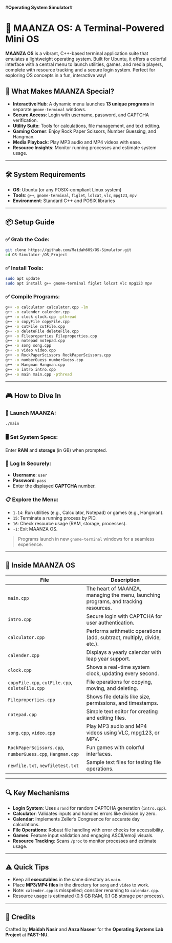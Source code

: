 #**Operating System Simulator**#
# 🚀 **MAANZA OS: A Terminal-Powered Mini OS**

**MAANZA OS** is a vibrant, C++-based terminal application suite that emulates a lightweight operating system. Built for Ubuntu, it offers a colorful interface with a central menu to launch utilities, games, and media players, complete with resource tracking and a secure login system. Perfect for exploring OS concepts in a fun, interactive way!


## 🌟 **What Makes MAANZA Special?**

* **Interactive Hub**: A dynamic menu launches **13 unique programs** in separate `gnome-terminal` windows.
* **Secure Access**: Login with username, password, and CAPTCHA verification.
* **Utility Suite**: Tools for calculations, file management, and text editing.
* **Gaming Corner**: Enjoy Rock Paper Scissors, Number Guessing, and Hangman.
* **Media Playback**: Play MP3 audio and MP4 videos with ease.
* **Resource Insights**: Monitor running processes and estimate system usage.

---

## 🛠️ **System Requirements**

* **OS**: Ubuntu (or any POSIX-compliant Linux system)
* **Tools**: `g++`, `gnome-terminal`, `figlet`, `lolcat`, `vlc`, `mpg123`, `mpv`
* **Environment**: Standard C++ and POSIX libraries

---

## 📦 **Setup Guide**


### ✅ **Grab the Code:**

```bash
git clone https://github.com/Maidah609/OS-Simulator.git
cd OS-Simulator-/OS_Project
```

### ✅ **Install Tools:**

```bash
sudo apt update
sudo apt install g++ gnome-terminal figlet lolcat vlc mpg123 mpv
```

### ✅ **Compile Programs:**

```bash
g++ -o calculator calculator.cpp -lm
g++ -o calender calender.cpp
g++ -o clock clock.cpp -pthread
g++ -o copyFile copyFile.cpp
g++ -o cutFile cutFile.cpp
g++ -o deleteFile deleteFile.cpp
g++ -o Fileproperties Fileproperties.cpp
g++ -o notepad notepad.cpp
g++ -o song song.cpp
g++ -o video video.cpp
g++ -o RockPaperScissors RockPaperScissors.cpp
g++ -o numberGuess numberGuess.cpp
g++ -o Hangman Hangman.cpp
g++ -o intro intro.cpp
g++ -o main main.cpp -pthread
```

---

## 🎮 **How to Dive In**

### 🚀 **Launch MAANZA:**

```bash
./main
```

### 🖥️ **Set System Specs:**

Enter **RAM** and **storage** (in GB) when prompted.

### 🔐 **Log In Securely:**

* **Username**: `user`
* **Password**: `pass`
* Enter the displayed **CAPTCHA** number.

### 📋 **Explore the Menu:**

* `1-14`: Run utilities (e.g., Calculator, Notepad) or games (e.g., Hangman).
* `15`: Terminate a running process by PID.
* `16`: Check resource usage (RAM, storage, processes).
* `-1`: Exit MAANZA OS.

> Programs launch in new `gnome-terminal` windows for a seamless experience.

---

## 📂 **Inside MAANZA OS**

| File                                                      | Description                                                                         |
| --------------------------------------------------------- | ----------------------------------------------------------------------------------- |
| `main.cpp`                                                | The heart of MAANZA, managing the menu, launching programs, and tracking resources. |
| `intro.cpp`                                               | Secure login with CAPTCHA for user authentication.                                  |
| `calculator.cpp`                                          | Performs arithmetic operations (add, subtract, multiply, divide, etc.).             |
| `calender.cpp`                                            | Displays a yearly calendar with leap year support.                                  |
| `clock.cpp`                                               | Shows a real-time system clock, updating every second.                              |
| `copyFile.cpp`, `cutFile.cpp`, `deleteFile.cpp`           | File operations for copying, moving, and deleting.                                  |
| `Fileproperties.cpp`                                      | Shows file details like size, permissions, and timestamps.                          |
| `notepad.cpp`                                             | Simple text editor for creating and editing files.                                  |
| `song.cpp`, `video.cpp`                                   | Play MP3 audio and MP4 videos using VLC, mpg123, or MPV.                            |
| `RockPaperScissors.cpp`, `numberGuess.cpp`, `Hangman.cpp` | Fun games with colorful interfaces.                                                 |
| `newfile.txt`, `newfiletest.txt`                          | Sample text files for testing file operations.                                      |

---

## 🔍 **Key Mechanisms**

* **Login System**: Uses `srand` for random CAPTCHA generation (`intro.cpp`).
* **Calculator**: Validates inputs and handles errors like division by zero.
* **Calendar**: Implements Zeller’s Congruence for accurate day calculations.
* **File Operations**: Robust file handling with error checks for accessibility.
* **Games**: Feature input validation and engaging ASCII/emoji visuals.
* **Resource Tracking**: Scans `/proc` to monitor processes and estimate usage.

---

## ⚠️ **Quick Tips**

* Keep all **executables** in the same directory as `main`.
* Place **MP3/MP4 files** in the directory for `song` and `video` to work.
* Note: `calender.cpp` is misspelled; consider renaming to `calendar.cpp`.
* Resource usage is estimated (0.5 GB RAM, 0.1 GB storage per process).

---

## 🙌 **Credits**

Crafted by **Maidah Nasir** and **Anza Naseer**
for the **Operating Systems Lab Project** at **FAST-NU**.
